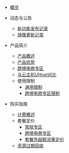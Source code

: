 
* [概览](/ulhost/README)

* 动态与公告
    * [新功能发布记录](/ulhost/notice/New_Feature)
    * [镜像更新记录](/ulhost/notice/mirror)

* 产品简介
    * [产品概述](/ulhost/introduction/Overview)
    * [产品优势](/ulhost/introduction/Advantage)
    * [跨境电商专区](/ulhost/introduction/Cross)
    * [与云主机UHost对比](/ulhost/introduction/Compare)
    * 使用限制
         * [通用限制](/ulhost/introduction/Limit/Common)
         * [跨境电商专区限制](/ulhost/introduction/Limit/Cross)

* 购买指南
     * [计费概述](/ulhost/buy/introduction)
     * 套餐定价
         * [常规专区](/ulhost/buy/price/common)
         * [跨境电商专区](/ulhost/buy/price/cross)
         * [套餐外超额流量定价](/ulhost/buy/price/traffic)
     * [资源过期回收](/ulhost/buy/recycle)
